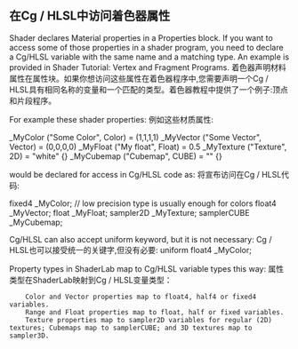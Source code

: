 ## 在Cg / HLSL中访问着色器属性

Shader declares Material properties in a Properties block. If you want to access some of those properties in a shader program, you need to declare a Cg/HLSL variable with the same name and a matching type. An example is provided in Shader Tutorial: Vertex and Fragment Programs.
着色器声明材料属性在属性块。如果你想访问这些属性在着色器程序中,您需要声明一个Cg / HLSL具有相同名称的变量和一个匹配的类型。着色器教程中提供了一个例子:顶点和片段程序。

For example these shader properties:
例如这些材质属性:

_MyColor ("Some Color", Color) = (1,1,1,1) 
_MyVector ("Some Vector", Vector) = (0,0,0,0) 
_MyFloat ("My float", Float) = 0.5 
_MyTexture ("Texture", 2D) = "white" {} 
_MyCubemap ("Cubemap", CUBE) = "" {} 

would be declared for access in Cg/HLSL code as:
将宣布访问在Cg / HLSL代码:

fixed4 _MyColor; // low precision type is usually enough for colors
float4 _MyVector;
float _MyFloat; 
sampler2D _MyTexture;
samplerCUBE _MyCubemap;

Cg/HLSL can also accept uniform keyword, but it is not necessary:
Cg / HLSL也可以接受统一的关键字,但没有必要:
uniform float4 _MyColor;

Property types in ShaderLab map to Cg/HLSL variable types this way:
属性类型在ShaderLab映射到Cg / HLSL变量类型：

		Color and Vector properties map to float4, half4 or fixed4 variables.
		Range and Float properties map to float, half or fixed variables.
		Texture properties map to sampler2D variables for regular (2D) textures; Cubemaps map to samplerCUBE; and 3D textures map to sampler3D.

